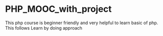 # PHP_MOOC_with_project
 This php course is beginner friendly and very helpful to learn basic of php. This follows Learn by doing approach
